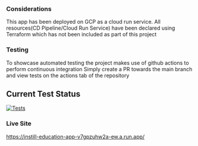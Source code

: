 ### Considerations ###
This app has been deployed on GCP as a cloud run service.
All resources(CD Pipeline/Cloud Run Service) have been declared using Terraform which has not been included as part of this project

### Testing ###
To showcase automated testing the project makes use of github actions to perform continuous integration
Simply create a PR towards the main branch and view tests on the actions tab of the repository

## Current Test Status ##

[![Tests](https://https://github.com/CarltonK/instill-education-react/actions/workflows/test.yaml/badge.svg)](https://https://github.com/CarltonK/instill-education-react/actions/workflows/test.yaml)

### Live Site ####
https://instill-education-app-v7gpzuhw2a-ew.a.run.app/
